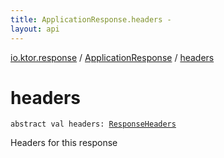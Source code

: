 ```yaml
---
title: ApplicationResponse.headers - 
layout: api
---
```


<div class='api-docs-breadcrumbs'><a href="../index.html">io.ktor.response</a> / <a href="index.html">ApplicationResponse</a> / <a href="./headers.html">headers</a></div>

# headers

<div class="signature"><code><span class="keyword">abstract</span> <span class="keyword">val </span><span class="identifier">headers</span><span class="symbol">: </span><a href="../-response-headers/index.html"><span class="identifier">ResponseHeaders</span></a></code></div>

Headers for this response

